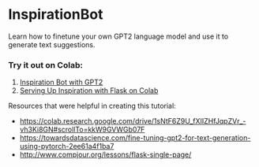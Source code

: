 # InspirationBot
Learn how to finetune your own GPT2 language model and use it to generate text suggestions.

### Try it out on Colab:

1. [Inspiration Bot with GPT2](https://colab.research.google.com/drive/1wgDqzFSf-G3Z9-VbmJ6rouXtjY181ej8?usp=sharing)
2. [Serving Up Inspiration with Flask on Colab](https://colab.research.google.com/drive/19k0eYvqZfOIZnPAacmtZQUnkXZtesXOD?usp=sharing)


Resources that were helpful in creating this tutorial:
* https://colab.research.google.com/drive/1sNtF6Z9U_fXIIZHfJqpZVr_-vh3Ki8GN#scrollTo=kkW9GVWGb07F
* https://towardsdatascience.com/fine-tuning-gpt2-for-text-generation-using-pytorch-2ee61a4f1ba7
* http://www.compjour.org/lessons/flask-single-page/ 